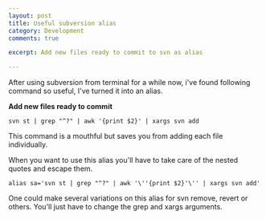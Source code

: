 ```yaml
---
layout: post
title: Useful subversion alias
category: Development
comments: true

excerpt: Add new files ready to commit to svn as alias

---
```


After using subversion from terminal for a while now, i've found following command so useful, I've turned it into an alias.

**Add new files ready to commit**

`svn st | grep "^?" | awk '{print $2}' | xargs svn add`

This command is a mouthful but saves you from adding each file individually.

When you want to use this alias you'll have to take care of the nested quotes and escape them.

`alias sa='svn st | grep "^?" | awk '\''{print $2}'\'' | xargs svn add'`

One could make several variations on this alias for svn remove, revert or others. You'll just have to change the grep and xargs arguments.